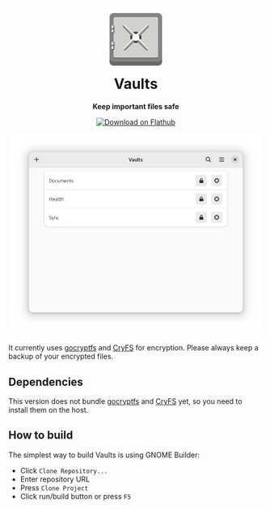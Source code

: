 <h1 align="center">
  <img src="data/icons/io.github.mpobaschnig.Vaults.svg" alt="Vaults" width="128" height="128"/><br>
  Vaults
</h1>

<p align="center"><strong>Keep important files safe</strong></p>

<p align="center">
 <a href="https://flathub.org/apps/details/io.github.mpobaschnig.Vaults"><img width="200" alt="Download on Flathub" src="https://flathub.org/assets/badges/flathub-badge-en.png"/></a>
</p>

<p align="center">
  <img src="data/resources/screenshots/main.png" alt="Main Window"/>
</p>

It currently uses [gocryptfs](https://github.com/rfjakob/gocryptfs) and [CryFS](https://github.com/cryfs/cryfs/) for encryption.  Please always keep a backup of your encrypted files.

## Dependencies

This version does not bundle [gocryptfs](https://github.com/rfjakob/gocryptfs) and [CryFS](https://github.com/cryfs/cryfs/) yet, so you need to install them on the host.

## How to build

The simplest way to build Vaults is using GNOME Builder:

- Click `Clone Repository...`
- Enter repository URL
- Press `Clone Project`
- Click run/build button or press `F5`
